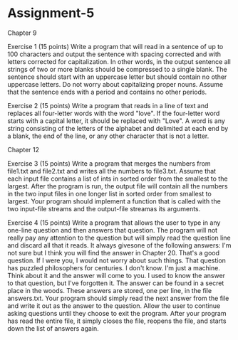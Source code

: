 # Assignment-5
Chapter 9

Exercise 1 (15 points)
Write a program that will read in a sentence of up to 100 characters and output the sentence with
spacing corrected and with letters corrected for capitalization. In other words, in the output
sentence all strings of two or more blanks should be compressed to a single blank. The sentence
should start with an uppercase letter but should contain no other uppercase letters. Do not worry
about capitalizing proper nouns. Assume that the sentence ends with a period and contains no
other periods.

Exercise 2 (15 points)
Write a program that reads in a line of text and replaces all four-letter words with the word
"love". If the four-letter word starts with a capital letter, it should be replaced with "Love". A word
is any string consisting of the letters of the alphabet and delimited at each end by a blank, the
end of the line, or any other character that is not a letter.

Chapter 12

Exercise 3 (15 points)
Write a program that merges the numbers from file1.txt and file2.txt and writes all the numbers
to file3.txt. Assume that each input file contains a list of ints in sorted order from the smallest to
the largest. After the program is run, the output file will contain all the numbers in the two input
files in one longer list in sorted order from smallest to largest. Your program should implement a
function that is called with the two input-file streams and the output-file streamas its arguments.

Exercise 4 (15 points)
Write a program that allows the user to type in any one-line question and then answers that
question. The program will not really pay any attention to the question but will simply read the
question line and discard all that it reads. It always givesone of the following answers:
I'm not sure but I think you will find the answer in Chapter 20.
That's a good question.
If I were you, I would not worry about such things.
That question has puzzled philosophers for centuries.
I don't know. I'm just a machine.
Think about it and the answer will come to you.
I used to know the answer to that question, but I've forgotten it.
The answer can be found in a secret place in the woods.
These answers are stored, one per line, in the file answers.txt. Your program should simply read
the next answer from the file and write it out as the answer to the question. Allow the user to
continue asking questions until they choose to exit the program. After your program has read
the entire file, it simply closes the file, reopens the file, and starts down the list of answers again.
